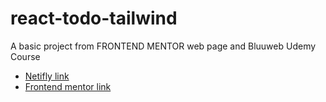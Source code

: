 # react-todo-tailwind
A basic project from FRONTEND MENTOR web page and Bluuweb Udemy Course

* [Netifly link](https://todo-react-tailwind-test.netlify.app/)
* [Frontend mentor link](https://www.frontendmentor.io/challenges/todo-app-Su1_KokOW/hub)

